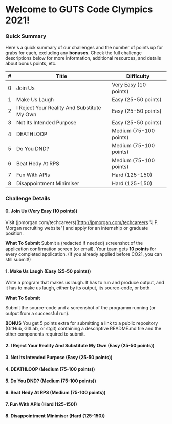 # Welcome to GUTS Code Clympics 2021!

### Quick Summary

Here's a quick summary of our challenges and the number of points up for grabs for each, excluding any **bonuses**. Check the full challenge descriptions below for more information, additional resources, and details about bonus points, etc.

|#|Title                                      |Difficulty|
|-|-------------------------------------------|----------|
|0|Join  Us                                   |Very Easy (10 points)|
|1|Make Us Laugh                              |Easy (25-50 points)|
|2|I Reject Your Reality And Substitute My Own|Easy (25-50 points)|
|3|Not Its Intended Purpose                   |Easy (25-50 points)|
|4|DEATHLOOP                                  |Medium (75-100 points)|
|5|Do You DND?                                |Medium (75-100 points)|
|6|Beat Hedy At RPS                           |Medium (75-100 points)|
|7|Fun With APIs                              |Hard (125-150)|
|8|Disappointment Minimiser                   |Hard (125-150)|

### Challenge Details

#### 0. Join  Us (Very Easy (10 points))

Visit (jpmorgan.com/techcareers)[http://jpmorgan.com/techcareers "J.P. Morgan recruiting website"] and apply for an internship or graduate position.

__What To Submit__
Submit a (redacted if needed) screenshot of the application confirmation screen (or email). Your team gets **10 points** for every completed application. (If you already applied before CO21, you can still submit!)

#### 1. Make Us Laugh (Easy (25-50 points))

Write a program that makes us laugh. It has to run and produce output, and it has to make us laugh, either by its output, its source-code, or both.

__What To Submit__

Submit the source-code and a screenshot of the programm running (or output from a successful run).

**BONUS** You get 5 points extra for submitting a link to a public repository (GitHub, GitLab, or stgit) containing a descriptive README.md file and the other components required to submit.


#### 2. I Reject Your Reality And Substitute My Own (Easy (25-50 points))

#### 3. Not Its Intended Purpose (Easy (25-50 points))

#### 4. DEATHLOOP (Medium (75-100 points))

#### 5. Do You DND? (Medium (75-100 points))

#### 6. Beat Hedy At RPS (Medium (75-100 points))

#### 7. Fun With APIs (Hard (125-150))

#### 8. Disappointment Minimiser (Hard (125-150))
